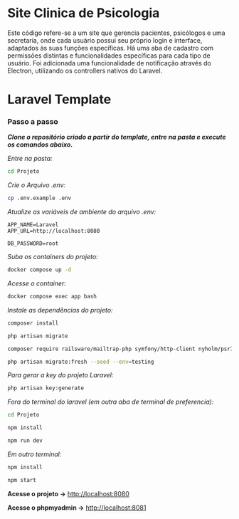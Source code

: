 # Site Clinica de Psicologia
Este código refere-se a um site que gerencia pacientes, psicólogos e uma secretaria, onde cada usuário possui seu próprio login e interface, adaptados às suas funções específicas. Há uma aba de cadastro com permissões distintas e funcionalidades específicas para cada tipo de usuário. Foi adicionada uma funcionalidade de notificação através do Electron, utilizando os controllers nativos do Laravel.

# Laravel Template

### Passo a passo
***Clone o repositório criado a partir do template, entre na pasta e execute os comandos abaixo.***

*Entre na pasta:*
```sh
cd Projeto
```

*Crie o Arquivo .env:*
```sh
cp .env.example .env
```

*Atualize as variáveis de ambiente do arquivo .env:*
```dosini
APP_NAME=Laravel
APP_URL=http://localhost:8080

DB_PASSWORD=root
```

*Suba os containers do projeto:*
```sh
docker compose up -d
```
*Acesse o container:*
```sh
docker compose exec app bash
```
*Instale as dependências do projeto:*
```sh
composer install
```

```sh
php artisan migrate
```

```sh
composer require railsware/mailtrap-php symfony/http-client nyholm/psr7
```

```sh
php artisan migrate:fresh --seed --env=testing
```

*Para gerar a key do projeto Laravel:*

```sh
php artisan key:generate
```
*Fora do terminal do laravel (em outra aba de terminal de preferencia):*
```sh
cd Projeto
```
```sh
npm install
```
```sh
npm run dev
```
*Em outro terminal:*
```sh
npm install
```
```sh
npm start
```

**Acesse o projeto ->**
[http://localhost:8080](http://localhost:8080)

**Acesse o phpmyadmin ->**
[http://localhost:8081](http://localhost:8081)

